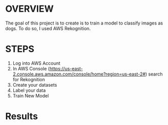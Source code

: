 # OVERVIEW

The goal of this project is to create is to train a model to classify images as dogs. To do so, I used AWS Rekognition.


# STEPS

1) Log into AWS Account
2) In AWS Console (https://us-east-2.console.aws.amazon.com/console/home?region=us-east-2#) search for Rekognition
3) Create your datasets
4) Label your data 
5) Train New Model



# Results


